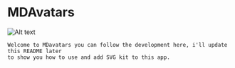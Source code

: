 # MDAvatars


![Alt text](/master/preview/screenshot_1.png?raw=true "Optional Title")

    Welcome to MDavatars you can follow the development here, i'll update this README later 
    to show you how to use and add SVG kit to this app.
    
